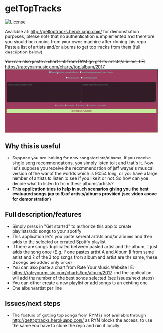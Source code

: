 # getTopTracks
[![License](https://img.shields.io/badge/License-Apache%202.0-blue.svg)](https://github.com/sylleryum/getTopTracks/blob/master/LICENSE.txt)

Available at: http://gettoptracks.herokuapp.com/ for demonstration purposes, please note that no authentication is implemented and therefore you should be running from your owne machine after cloning this repo
<br>Paste a list of artists and/or albums to get top tracks from them (full description below)

<strike>You can also paste a chart link from RYM go get its artists/albums, I.E: https://rateyourmusic.com/charts/top/album/2017</strike>
![system working](https://github.com/sylleryum/getTopTracks/blob/master/demo.gif)

## Why this is useful

* Suppose you are looking for new songs/artists/albums, if you receive single song recommendations, you simply listen to it and that's it. Now let's suppose you receive the recommendation of jeff wayne's musical version of the war of the worlds which is 94:54 long, or you have a large number of artists to listen to see if you like it or not. So how can you decide what to listen to from these albums/artists?
* **This application tries to help in such scenarios giving you the best evaluated songs (up to 5) of artists/albums provided (see video above for demonstration)**

## Full description/features

* Simply press in "Get started" to authorize this app to create playlists/add songs to your spotify<br>
* This application let's you paste several artists and/or albums and then adds to the selected or created Spotify playlist
* If there are songs duplicated between pasted artist and the album, it just adds the song once (E.g. if one pastes artist A and Album B from same artist and 2 of the 3 top songs from album and artist are the same, these 2 songs are added only once)
* You can also paste a chart from Rate Your Music Website I.E: https://rateyourmusic.com/charts/top/album/2017 and the application will add the number of the best songs selected (see Issues/next steps)
* You can either create a new playlist or add songs to an existing one<br>
* One album/artist per line<br>

## Issues/next steps
* The feature of getting top songs from RYM is not available through http://gettoptracks.herokuapp.com/ as RYM blocks the access, to use the same you have to clone the repo and run it locally
